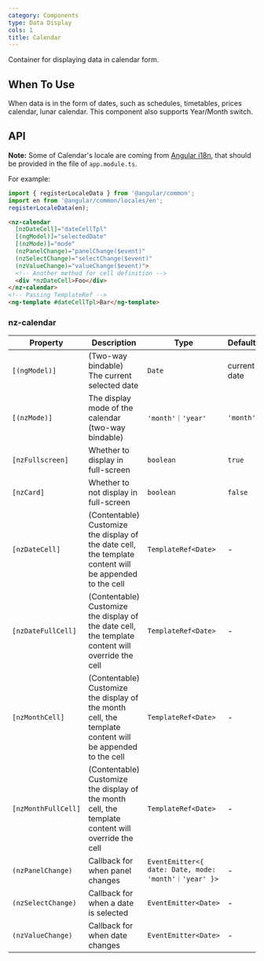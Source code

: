 ```yaml
---
category: Components
type: Data Display
cols: 1
title: Calendar
---
```


Container for displaying data in calendar form.

## When To Use

When data is in the form of dates, such as schedules, timetables, prices calendar, lunar calendar. This component also supports Year/Month switch.

## API

**Note:** Some of Calendar's locale are coming from [Angular i18n](https://angular.io/guide/i18n), that should be provided in the file of `app.module.ts`.

For example:
```typescript
import { registerLocaleData } from '@angular/common';
import en from '@angular/common/locales/en';
registerLocaleData(en);
```

```html
<nz-calendar
  [nzDateCell]="dateCellTpl"
  [(ngModel)]="selectedDate"
  [(nzMode)]="mode"
  (nzPanelChange)="panelChange($event)"
  (nzSelectChange)="selectChange($event)"
  (nzValueChange)="valueChange($event)">
  <!-- Another method for cell definition -->
  <div *nzDateCell>Foo</div>
</nz-calendar>
<!-- Passing TemplateRef -->
<ng-template #dateCellTpl>Bar</ng-template>
```

### nz-calendar

| Property | Description | Type | Default |
| -------- | ----------- | ---- | ------- |
| `[(ngModel)]` | (Two-way bindable) The current selected date | `Date` | current date |
| `[(nzMode)]` | The display mode of the calendar (two-way bindable) | `'month'｜'year'` | `'month'` |
| `[nzFullscreen]` | Whether to display in full-screen | `boolean` | `true` |
| `[nzCard]` | Whether to not display in full-screen | `boolean` | `false` |
| `[nzDateCell]` | (Contentable) Customize the display of the date cell, the template content will be appended to the cell | `TemplateRef<Date>` | - |
| `[nzDateFullCell]` | (Contentable) Customize the display of the date cell, the template content will override the cell | `TemplateRef<Date>` | - |
| `[nzMonthCell]` | (Contentable) Customize the display of the month cell, the template content will be appended to the cell | `TemplateRef<Date>` | - |
| `[nzMonthFullCell]` | (Contentable) Customize the display of the month cell, the template content will override the cell | `TemplateRef<Date>` | - |
| `(nzPanelChange)` | Callback for when panel changes | `EventEmitter<{ date: Date, mode: 'month'｜'year' }>` | - |
| `(nzSelectChange)` | Callback for when a date is selected | `EventEmitter<Date>` | - |
| `(nzValueChange)` | Callback for when date changes | `EventEmitter<Date>` | - |